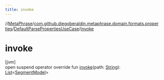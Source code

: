```yaml
---
title: invoke
---
```

//[MetaPhrase](../../../index.html)/[com.github.diegoberaldin.metaphrase.domain.formats.properties](../index.html)/[DefaultParsePropertiesUseCase](index.html)/[invoke](invoke.html)



# invoke



[jvm]\
open suspend operator override fun [invoke](invoke.html)(path: [String](https://kotlinlang.org/api/latest/jvm/stdlib/kotlin/-string/index.html)): [List](https://kotlinlang.org/api/latest/jvm/stdlib/kotlin.collections/-list/index.html)&lt;[SegmentModel](../../com.github.diegoberaldin.metaphrase.domain.project.data/-segment-model/index.html)&gt;




